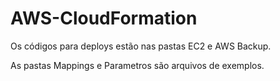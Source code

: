# AWS-CloudFormation

Os códigos para deploys estão nas pastas EC2 e AWS Backup.

As pastas Mappings e Parametros são arquivos de exemplos.
